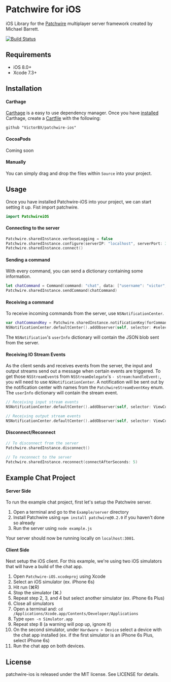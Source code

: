 # Patchwire for iOS
iOS Library for the [Patchwire](https://github.com/twisterghost/patchwire) multiplayer server framework created by Michael Barrett.

[![Build Status](https://travis-ci.org/VictorBX/patchwire-ios.svg?branch=master)](https://travis-ci.org/VictorBX/patchwire-ios)

## Requirements

- iOS 8.0+
- Xcode 7.3+

## Installation

#### Carthage
[Carthage](https://github.com/Carthage/Carthage) is a easy to use dependency manager. Once you have [installed](https://github.com/Carthage/Carthage#installing-carthage) Carthage, create a [Cartfile](https://github.com/Carthage/Carthage#if-youre-building-for-ios-tvos-or-watchos) with the following:

```
github "VictorBX/patchwire-ios"
```

#### CocoaPods
Coming soon

#### Manually

You can simply drag and drop the files within `Source` into your project.

## Usage

Once you have installed Patchwire-iOS into your project, we can start setting it up. Fist import patchwire.
```swift
import PatchwireiOS
```

#### Connecting to the server
```swift
Patchwire.sharedInstance.verboseLogging = false
Patchwire.sharedInstance.configure(serverIP: "localhost", serverPort: 3001)
Patchwire.sharedInstance.connect()
```

#### Sending a command
With every command, you can send a dictionary containing some information.
```swift
let chatCommand = Command(command: "chat", data: ["username": "victor", "message": "hello"])
Patchwire.sharedInstance.sendCommand(chatCommand)
```

#### Receiving a command
To receive incoming commands from the server, use `NSNotificationCenter`.
```swift
var chatCommandKey = Patchwire.sharedInstance.notificationKey(forCommand: "chat")
NSNotificationCenter.defaultCenter().addObserver(self, selector: #selector(ChatTableViewController.didReceiveChatCommand(_:)), name: chatCommandKey, object: nil)
```

The `NSNotification`'s `userInfo` dictionary will contain the JSON blob sent from the server.

#### Receiving IO Stream Events
As the client sends and receives events from the server, the input and output streams send out a message when certain events are triggered. To get those `NSStreamEvent`s from `NSStreamDelegate`'s `- stream:handleEvent:`, you will need to use `NSNotificationCenter`. A notification will be sent out by the notification center with names from the `PatchwireStreamEventKey` enum. The `userInfo` dictionary will contain the stream event.
```swift
// Receiving input stream events
NSNotificationCenter.defaultCenter().addObserver(self, selector: ViewController.didReceiveInputStreamEvent(_:), name: PatchwireStreamEventKey.InputStreamEvent.rawValue, object: nil)

// Receiving output stream events
NSNotificationCenter.defaultCenter().addObserver(self, selector: ViewController.didReceiveOutputStreamEvent(_:), name: PatchwireStreamEventKey.OutputStreamEvent.rawValue, object: nil)
```

#### Disconnect/Reconnect
```swift
// To disconnect from the server
Patchwire.sharedInstance.disconnect()

// To reconnect to the server
Patchwire.sharedInstance.reconnect(connectAfterSeconds: 5)
```

## Example Chat Project

#### Server Side

To run the example chat project, first let's setup the Patchwire server.

1. Open a terminal and go to the `Example/server` directory
2. Install Patchwire using `npm install patchwire@0.2.0` if you haven't done so already
3. Run the server using `node example.js`

Your server should now be running locally on `localhost:3001`.

#### Client Side

Next setup the iOS client. For this example, we're using two iOS simulators that will have a build of the chat app.

1. Open `Patchwire-iOS.xcodeproj` using Xcode
2. Select an iOS simulator (ex. iPhone 6s)
3. Hit run (⌘R)
4. Stop the simulator (⌘.)
5. Repeat step 2, 3, and 4 but select another simulator (ex. iPhone 6s Plus)
6. Close all simulators
7. Open a terminal and: `cd /Applications/Xcode.app/Contents/Developer/Applications`
8. Type `open -n Simulator.app`
9. Repeat step 8 (a warning will pop up, ignore it)
10. On the second simulator, under `Hardware > Device` select a device with the chat app installed (ex. if the first simulator is an iPhone 6s Plus, select iPhone 6s)
11. Run the chat app on both devices.

## License

patchwire-ios is released under the MIT license. See LICENSE for details.

